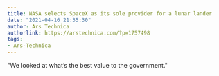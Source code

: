 ```yaml
---
title: NASA selects SpaceX as its sole provider for a lunar lander
date: "2021-04-16 21:35:30"
author: Ars Technica
authorlink: https://arstechnica.com/?p=1757498
tags:
- Ars-Technica
---
```

"We looked at what’s the best value to the government."